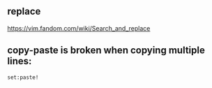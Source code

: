 ## replace
https://vim.fandom.com/wiki/Search_and_replace
## copy-paste is broken when copying multiple lines:
```set:paste!```
